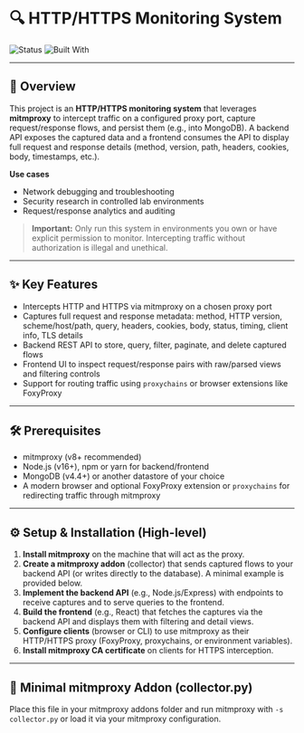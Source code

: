 # 🔍 HTTP/HTTPS Monitoring System

![Status](https://img.shields.io/badge/Status-Prototype-orange?style=for-the-badge)
![Built With](https://img.shields.io/badge/Tech-mitmproxy%20%7C%20MongoDB%20%7C%20Node.js%20%7C%20React-blue?style=for-the-badge)

---

## 🚀 Overview

This project is an **HTTP/HTTPS monitoring system** that leverages **mitmproxy** to intercept traffic on a configured proxy port, capture request/response flows, and persist them (e.g., into MongoDB). A backend API exposes the captured data and a frontend consumes the API to display full request and response details (method, version, path, headers, cookies, body, timestamps, etc.).

**Use cases**
- Network debugging and troubleshooting  
- Security research in controlled lab environments  
- Request/response analytics and auditing

> **Important:** Only run this system in environments you own or have explicit permission to monitor. Intercepting traffic without authorization is illegal and unethical.

---

## ✨ Key Features

- Intercepts HTTP and HTTPS via mitmproxy on a chosen proxy port  
- Captures full request and response metadata: method, HTTP version, scheme/host/path, query, headers, cookies, body, status, timing, client info, TLS details  
- Backend REST API to store, query, filter, paginate, and delete captured flows  
- Frontend UI to inspect request/response pairs with raw/parsed views and filtering controls  
- Support for routing traffic using `proxychains` or browser extensions like FoxyProxy

---

## 🛠️ Prerequisites

- mitmproxy (v8+ recommended)  
- Node.js (v16+), npm or yarn for backend/frontend  
- MongoDB (v4.4+) or another datastore of your choice  
- A modern browser and optional FoxyProxy extension or `proxychains` for redirecting traffic through mitmproxy

---

## ⚙️ Setup & Installation (High-level)

1. **Install mitmproxy** on the machine that will act as the proxy.
2. **Create a mitmproxy addon** (collector) that sends captured flows to your backend API (or writes directly to the database). A minimal example is provided below.
3. **Implement the backend API** (e.g., Node.js/Express) with endpoints to receive captures and to serve queries to the frontend.
4. **Build the frontend** (e.g., React) that fetches the captures via the backend API and displays them with filtering and detail views.
5. **Configure clients** (browser or CLI) to use mitmproxy as their HTTP/HTTPS proxy (FoxyProxy, proxychains, or environment variables).
6. **Install mitmproxy CA certificate** on clients for HTTPS interception.

---

## 🔎 Minimal mitmproxy Addon (collector.py)

Place this file in your mitmproxy addons folder and run mitmproxy with `-s collector.py` or load it via your mitmproxy configuration.

